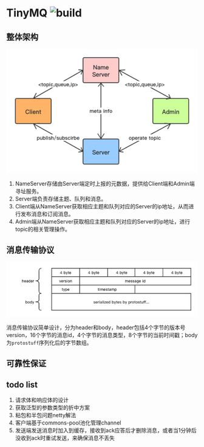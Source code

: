 # TinyMQ ![build](https://travis-ci.org/shildondu/tinyMQ.svg?branch=master)

## 整体架构

![architecture](static/tiny-mq-architecture.png)

1. NameServer存储由Server端定时上报的元数据，提供给Client端和Admin端寻址服务。
2. Server端负责存储主题、队列和消息。
3. Client端从NameServer获取相应主题和队列对应的Server的ip地址，从而进行发布消息和订阅消息。
4. Admin端从NameServer获取相应主题和队列对应的Server的ip地址，进行topic的相关管理操作。

## 消息传输协议

![architecture](static/tiny-mq-message-protocol.png)

消息传输协议简单设计，分为header和body，header包括4个字节的版本号version，16个字节的消息id，4个字节的消息类型，8个字节的当前时间戳；body为`protostuff`序列化后的字节数组。

## 可靠性保证

## todo list

1. 请求体和响应体的设计
2. 获取泛型的参数类型的折中方案
3. 粘包和半包问题netty解法
4. 客户端基于commons-pool池化管理channel
5. 发送端发送消息时加入到缓存，接收到ack应答后才删除消息，或者当1分钟后没收到ack时重试发送，来确保消息不丢失